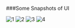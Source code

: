 ###Some Snapshots of UI

![1](https://user-images.githubusercontent.com/70211234/157516788-3a3d02fc-c4a4-412b-b227-1214c6f2f02c.png)
![2](https://user-images.githubusercontent.com/70211234/157517001-6b7edf93-d65f-4203-85a3-be96ca176905.png)
![3](https://user-images.githubusercontent.com/70211234/157517024-a50f6749-f1ba-4e90-b2a1-f68e716a3947.png)
![4](https://user-images.githubusercontent.com/70211234/157517064-95c7811e-dc79-4b66-89c7-706326331655.png)
